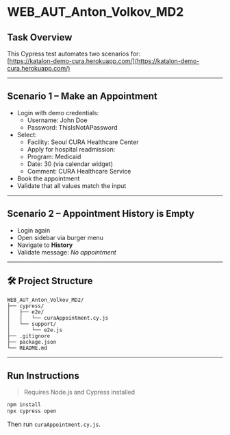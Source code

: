 # WEB_AUT_Anton_Volkov_MD2

## Task Overview

This Cypress test automates two scenarios for:  
[https://katalon-demo-cura.herokuapp.com/](https://katalon-demo-cura.herokuapp.com/)

---

## Scenario 1 – Make an Appointment

- Login with demo credentials:
  - Username: John Doe
  - Password: ThisIsNotAPassword
- Select:
  - Facility: Seoul CURA Healthcare Center
  - Apply for hospital readmission: 
  - Program: Medicaid
  - Date: 30 (via calendar widget)
  - Comment: CURA Healthcare Service
- Book the appointment
- Validate that all values match the input

---

## Scenario 2 – Appointment History is Empty

- Login again
- Open sidebar via burger menu
- Navigate to **History**
- Validate message: *No appointment*

---

## 🛠 Project Structure

```
WEB_AUT_Anton_Volkov_MD2/
├── cypress/
│   ├── e2e/
│   │   └── curaAppointment.cy.js
│   └── support/
│       └── e2e.js
├── .gitignore
├── package.json
└── README.md
```

---

## Run Instructions

> Requires Node.js and Cypress installed

```bash
npm install
npx cypress open
```

Then run `curaAppointment.cy.js`.


